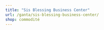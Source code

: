 ```yaml
---
title: "Sis Blessing Business Center"
url: /ganta/sis-blessing-business-center/
shop: commodité
---
```

